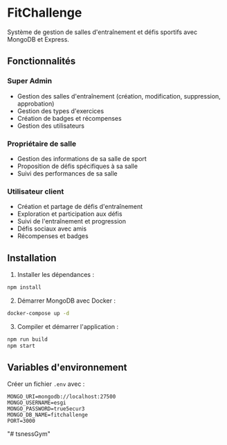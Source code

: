 # FitChallenge

Système de gestion de salles d'entraînement et défis sportifs avec MongoDB et Express.

## Fonctionnalités

### Super Admin

- Gestion des salles d'entraînement (création, modification, suppression, approbation)
- Gestion des types d'exercices
- Création de badges et récompenses
- Gestion des utilisateurs

### Propriétaire de salle

- Gestion des informations de sa salle de sport
- Proposition de défis spécifiques à sa salle
- Suivi des performances de sa salle

### Utilisateur client

- Création et partage de défis d'entraînement
- Exploration et participation aux défis
- Suivi de l'entraînement et progression
- Défis sociaux avec amis
- Récompenses et badges

## Installation

1. Installer les dépendances :

```bash
npm install
```

2. Démarrer MongoDB avec Docker :

```bash
docker-compose up -d
```

3. Compiler et démarrer l'application :

```bash
npm run build
npm start
```

## Variables d'environnement

Créer un fichier `.env` avec :

```
MONGO_URI=mongodb://localhost:27500
MONGO_USERNAME=esgi
MONGO_PASSWORD=true5ecur3
MONGO_DB_NAME=fitchallenge
PORT=3000
```
"# tsnessGym" 
